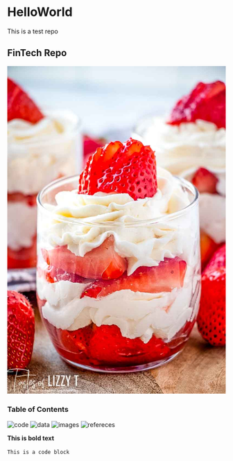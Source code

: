 # HelloWorld
This is a test repo

## FinTech Repo

![image](strawberries-and-cream-mini-parfaits-4.jpg)


### Table of Contents
![code](./code)
![data](./data)
![images](./images)
![refereces](./references)

**This is bold text**

`This is a code block`
